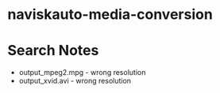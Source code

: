 # naviskauto-media-conversion


# Search Notes
* output_mpeg2.mpg - wrong resolution
* output_xvid.avi - wrong resolution
